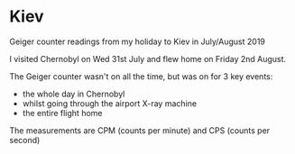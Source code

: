 # Kiev

Geiger counter readings from my holiday to Kiev in July/August 2019

I visited Chernobyl on Wed 31st July and flew home on Friday 2nd August.

The Geiger counter wasn't on all the time, but was on for 3 key events:

* the whole day in Chernobyl
* whilst going through the airport X-ray machine
* the entire flight home

The measurements are CPM (counts per minute) and CPS (counts per second)
